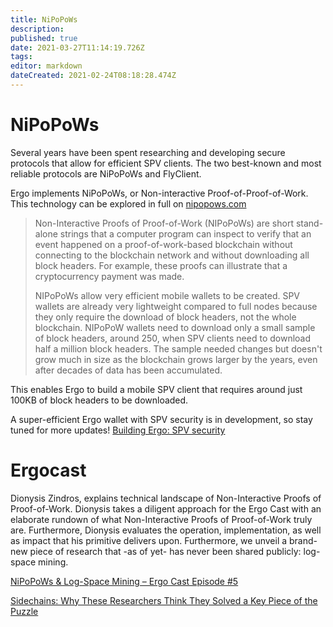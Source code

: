 ```yaml
---
title: NiPoPoWs
description: 
published: true
date: 2021-03-27T11:14:19.726Z
tags: 
editor: markdown
dateCreated: 2021-02-24T08:18:28.474Z
---
```


# NiPoPoWs
Several years have been spent researching and developing secure protocols that allow for efficient SPV clients. The two best-known and most reliable protocols are NiPoPoWs and FlyClient.

Ergo implements NiPoPoWs, or Non-interactive Proof-of-Proof-of-Work. This technology can be explored in full on [nipopows.com](https://nipopows.com/)

> Non-Interactive Proofs of Proof-of-Work (NIPoPoWs) are short stand-alone strings that a computer program can inspect to verify that an event happened on a proof-of-work-based blockchain without connecting to the blockchain network and without downloading all block headers. For example, these proofs can illustrate that a cryptocurrency payment was made.
>
> NIPoPoWs allow very efficient mobile wallets to be created. SPV wallets are already very lightweight compared to full nodes because they only require the download of block headers, not the whole blockchain. NIPoPoW wallets need to download only a small sample of block headers, around 250, when SPV clients need to download half a million block headers. The sample needed changes but doesn't grow much in size as the blockchain grows larger by the years, even after decades of data has been accumulated.

This enables Ergo to build a mobile SPV client that requires around just 100KB of block headers to be downloaded.

A super-efficient Ergo wallet with SPV security is in development, so stay tuned for more updates! 
[Building Ergo: SPV security](https://ergoplatform.org/en/blog/2020_05_1_spv_security/)

# Ergocast
 Dionysis Zindros, explains technical landscape of Non-Interactive Proofs of Proof-of-Work. Dionysis takes a diligent approach for the Ergo Cast with an elaborate rundown of what Non-Interactive Proofs of Proof-of-Work truly are. Furthermore, Dionysis evaluates the operation, implementation, as well as impact that his primitive delivers upon. Furthermore, we unveil a brand-new piece of research that -as of yet- has never been shared publicly: log-space mining.

[NiPoPoWs & Log-Space Mining – Ergo Cast Episode #5](https://ergocast.io/episode/nipopows-ergo-cast-episode-5/)

[Sidechains: Why These Researchers Think They Solved a Key Piece of the Puzzle](https://bitcoinmagazine.com/technical/sidechains-why-these-researchers-think-they-solved-key-piece-puzzle)
